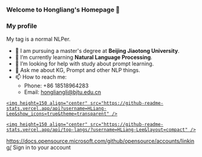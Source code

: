 ### Welcome to Hongliang's Homepage 👋

### My profile
My tag is a normal NLPer.
- 🔭 I am pursuing a master's degree at **Beijing Jiaotong University**.
- 🌱 I’m currently learning **Natural Language Processing**. 
- 🤔 I’m looking for help with study about prompt learning.
- 💬 Ask me about KG, Prompt and other NLP things.
- 📫 How to reach me: 
  - Phone: +86 18518964283
  - Email: hongliangli@bjtu.edu.cn


<!--
**HLiang-Lee/HLiang-Lee** is a ✨ _special_ ✨ repository because its `README.md` (this file) appears on your GitHub profile.

Here are some ideas to get you started:

- 🔭 I’m currently studying at Beijing Jiaotong University.
- 🌱 I’m currently learning Natural Language Processing. 
- 🤔 I’m looking for help with study about prompt learning.
- 💬 Ask me about KG, Prompt and other NLP things.
- 📫 How to reach me: 
  - Phone: +86 18518964283
  - Email: hl.mark@qq.com
-->


<p align="center">

  <a href="https://github.com/my-repo">

    <img height=150 align="center" src="https://github-readme-stats.vercel.app/api?username=HLiang-Lee&show_icons=true&theme=transparent" />

  </a>

  <a href="https://github.com/my-repo">

    <img height=150 align="center" src="https://github-readme-stats.vercel.app/api/top-langs/?username=HLiang-Lee&layout=compact" />

  </a>

</p>
 
https://docs.opensource.microsoft.com/github/opensource/accounts/linking/
Sign in to your account
 
